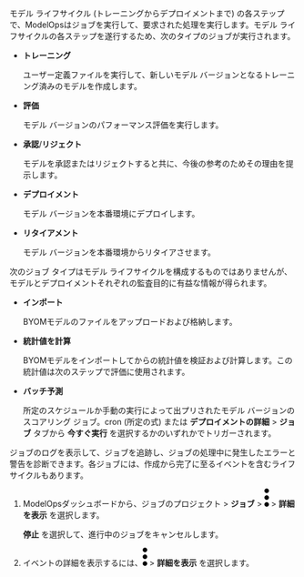 モデル ライフサイクル (トレーニングからデプロイメントまで) の各ステップで、ModelOpsはジョブを実行して、要求された処理を実行します。モデル ライフサイクルの各ステップを遂行するため、次のタイプのジョブが実行されます。

-   **トレーニング**

    ユーザー定義ファイルを実行して、新しいモデル バージョンとなるトレーニング済みのモデルを作成します。


-   **評価**

    モデル バージョンのパフォーマンス評価を実行します。


-   **承認**/**リジェクト**

    モデルを承認またはリジェクトすると共に、今後の参考のためその理由を提示します。


-   **デプロイメント**

    モデル バージョンを本番環境にデプロイします。


-   **リタイアメント**

    モデル バージョンを本番環境からリタイアさせます。


次のジョブ タイプはモデル ライフサイクルを構成するものではありませんが、モデルとデプロイメントそれぞれの監査目的に有益な情報が得られます。

-   **インポート**

    BYOMモデルのファイルをアップロードおよび格納します。


-   **統計値を計算**

    BYOMモデルをインポートしてからの統計値を検証および計算します。この統計値は次のステップで評価に使用されます。


-   **バッチ予測**

    所定のスケジュールか手動の実行によって出プリされたモデル バージョンのスコアリング ジョブ。cron (所定の式) または **デプロイメントの詳細** > **ジョブ** タブから **今すぐ実行** を選択するかのいずれかでトリガーされます。


ジョブのログを表示して、ジョブを追跡し、ジョブの処理中に発生したエラーと警告を診断できます。各ジョブには、作成から完了に至るイベントを含むライフサイクルもあります。

1.  ModelOpsダッシュボードから、ジョブのプロジェクト > **ジョブ** > ![縦三点メニュー](Images/zsz1597101912145.svg) > **詳細を表示** を選択します。

    **停止** を選択して、進行中のジョブをキャンセルします。


1.  イベントの詳細を表示するには、![縦三点メニュー](Images/kxu1689287376217.svg) > **詳細を表示** を選択します。


